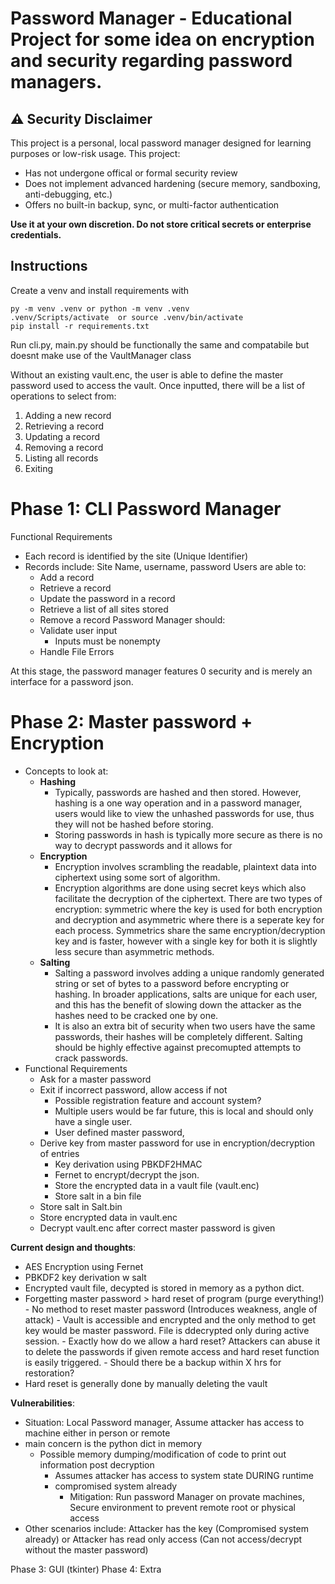 # Password Manager - Educational Project for some idea on encryption and security regarding password managers.

## ⚠️ Security Disclaimer

This project is a personal, local password manager designed for learning purposes or low-risk usage.
This project:
- Has not undergone offical or formal security review
- Does not implement advanced hardening (secure memory, sandboxing, anti-debugging, etc.)
- Offers no built-in backup, sync, or multi-factor authentication

**Use it at your own discretion. Do not store critical secrets or enterprise credentials.**

## Instructions
Create a venv and install requirements with
```
py -m venv .venv or python -m venv .venv
.venv/Scripts/activate  or source .venv/bin/activate
pip install -r requirements.txt  
```

Run cli.py, main.py should be functionally the same and compatabile but doesnt make use of the VaultManager class

Without an existing vault.enc, the user is able to define the master password used to access the vault.
Once inputted, there will be a list of operations to select from:
1. Adding a new record
2. Retrieving a record
3. Updating a record
4. Removing a record
5. Listing all records
6. Exiting

# Phase 1: CLI Password Manager
Functional Requirements
   - Each record is identified by the site (Unique Identifier)
   - Records include: Site Name, username, password
   Users are able to:
      - Add a record
      - Retrieve a record
      - Update the password in a record
      - Retrieve a list of all sites stored
      - Remove a record
   Password Manager should:
      - Validate user input 
         - Inputs must be nonempty
      - Handle File Errors 

At this stage, the password manager  features 0 security and is merely an interface for a password json.

# Phase 2: Master password + Encryption
   - Concepts to look at:
      - **Hashing**
         - Typically, passwords are hashed and then stored. However, hashing is a one way operation and in a password manager, users would like to view the unhashed passwords for use, thus they will not be hashed before storing.
         - Storing passwords in hash is typically more secure as there is no way to decrypt passwords and it allows for 
      - **Encryption**
         - Encryption involves scrambling the readable, plaintext data  into ciphertext using some sort of algorithm.
         - Encryption algorithms are done using secret keys which also facilitate the decryption of the ciphertext. There are two types of encryption: symmetric where the key is used for both encryption and decryption and asymmetric where there is a seperate key for each process.
         Symmetrics share the same encryption/decryption key and is faster, however with a single key for both it is slightly less secure than asymmetric methods.
      - **Salting**
         - Salting a password involves adding a unique randomly generated string or set of bytes to a password before encrypting or hashing. In broader applications, salts are unique for each user, and this has the benefit of slowing down the attacker as the hashes need to be cracked one by one.
         - It is also an extra bit of security when two users have the same passwords, their hashes will be completely different. Salting should be highly effective against precomupted attempts to crack passwords.
   - Functional Requirements 
      - Ask for a master password
      - Exit if incorrect password, allow access if not
         - Possible registration feature and account system?
         - Multiple users would be far future, this is local and should only have a single user.
         - User defined master password, 
      - Derive key from master password for use in encryption/decryption of entries
         - Key derivation using PBKDF2HMAC
         - Fernet to encrypt/decrypt the json.
         - Store the encrypted data in a vault file (vault.enc)
         - Store salt in a bin file
      - Store salt in Salt.bin
      - Store encrypted data in vault.enc
      - Decrypt vault.enc after correct master password is given

**Current design and thoughts**:
   - AES Encryption using Fernet
   - PBKDF2 key derivation w salt
   - Encrypted vault file, decypted is stored in memory as a python dict.
   - Forgetting master password > hard reset of program (purge everything!)
         - No method to reset master password (Introduces weakness, angle of attack)
         - Vault is accessible and encrypted and the only method to get key would be master password. File is ddecrypted only during active session.
         - Exactly how do we allow a hard reset? Attackers can abuse it to delete the passwords if given remote access and hard reset function is easily triggered.
            - Should there be a backup within X hrs for restoration?
   - Hard reset is generally done by manually deleting the vault
      
**Vulnerabilities**:
   - Situation: Local Password manager, Assume attacker has access to machine either in person or remote
   - main concern is the python dict in memory
      - Possible memory dumping/modification of code to print out information post decryption
         - Assumes attacker has access to system state DURING runtime
         - compromised system already
            - Mitigation: Run password Manager on provate machines, Secure environment to prevent remote root or physical access
   - Other scenarios include: Attacker has the key (Compromised system already) or Attacker has read only access (Can not access/decrypt without the master password)
         
Phase 3: GUI (tkinter)
Phase 4: Extra

